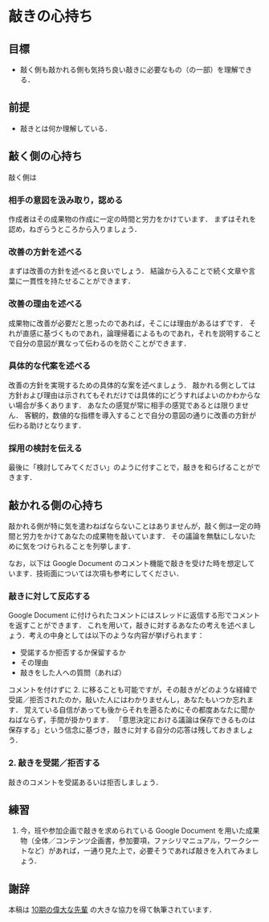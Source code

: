 # 敲きの心持ち

## 目標

- 敲く側も敲かれる側も気持ち良い敲きに必要なもの（の一部）を理解できる．

## 前提

- 敲きとは何か理解している．

## 敲く側の心持ち

敲く側は

### 相手の意図を汲み取り，認める

作成者はその成果物の作成に一定の時間と労力をかけています．
まずはそれを認め，ねぎらうところから入りましょう．

### 改善の方針を述べる

まずは改善の方針を述べると良いでしょう．
結論から入ることで続く文章や言葉に一貫性を持たせることができます．

### 改善の理由を述べる

成果物に改善が必要だと思ったのであれば，そこには理由があるはずです．
それが直感に基づくものであれ，論理帰着によるものであれ，それを説明することで自分の意図が異なって伝わるのを防ぐことができます．

### 具体的な代案を述べる

改善の方針を実現するための具体的な案を述べましょう．
敲かれる側としては方針および理由は示されてもそれだけでは具体的にどうすればよいのかわからない場合が多くあります．
あなたの感覚が常に相手の感覚であるとは限りません．
客観的，数値的な指標を導入することで自分の意図の通りに改善の方針が伝わる助けとなります．

### 採用の検討を伝える

最後に「検討してみてください」のように付すことで，敲きを和らげることができます．

## 敲かれる側の心持ち

敲かれる側が特に気を遣わねばならないことはありませんが，敲く側は一定の時間と労力をかけてあなたの成果物を敲いています．
その議論を無駄にしないために気をつけられることを列挙します．

なお，以下は Google Document のコメント機能で敲きを受けた時を想定しています．技術面については次項も参考にしてください．

### 敲きに対して反応する

Google Document に付けられたコメントにはスレッドに返信する形でコメントを返すことができます．
これを用いて，敲きに対するあなたの考えを述べましょう．考えの中身としては以下のような内容が挙げられます：

- 受諾するか拒否するか保留するか
- その理由
- 敲きをした人への質問（あれば）

コメントを付けずに 2. に移ることも可能ですが，その敲きがどのような経緯で受諾／拒否されたのか，敲いた人にはわかりませんし，あなたもいつか忘れます．
覚えている自信があっても後からそれを遡るためにその都度あなたに聞かねばならず，手間が掛かります．
「意思決定における議論は保存できるものは保存する」という信念に基づき，敲きに対する自分の応答は残しておきましょう．

### 2. 敲きを受諾／拒否する

敲きのコメントを受諾あるいは拒否しましょう．

## 練習

1. 今，班や参加企画で敲きを求められている Google Document を用いた成果物（全体／コンテンツ企画書，参加要項，ファシリマニュアル，ワークシートなど）があれば，一通り見た上で，必要そうであれば敲きを入れてみましょう．

## 謝辞

本稿は [10期の偉大な先輩](http://fairwindplatform.us-east-1.elasticbeanstalk.com/wiki/member/10th/take/) の大きな協力を得て執筆されています．
